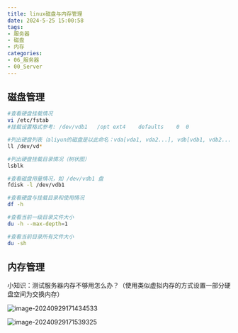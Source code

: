 ```yaml
---
title: linux磁盘与内存管理
date: 2024-5-25 15:00:58
tags: 
- 服务器
- 磁盘
- 内存
categories:
- 06_服务器
- 00_Server
---
```




## 磁盘管理

```bash
#查看硬盘挂载情况
vi /etc/fstab
#挂载设置格式参考: /dev/vdb1   /opt ext4    defaults    0  0

#列出硬盘列表（aliyun的磁盘是以此命名：vda[vda1, vda2...], vdb[vdb1, vdb2...]）
ll /dev/vd*

#列出硬盘挂载目录情况（树状图）
lsblk

#查看磁盘用量情况，如 /dev/vdb1 盘
fdisk -l /dev/vdb1

#查看硬盘与挂载目录和使用情况
df -h

#查看当前一级目录文件大小
du -h --max-depth=1

#查看当前目录所有文件大小
du -sh
```



## 内存管理

小知识：测试服务器内存不够用怎么办？（使用类似虚拟内存的方式设置一部分硬盘空间为交换内存）

![image-20240929171434533](https://jy-imgs.oss-cn-beijing.aliyuncs.com/img/20240929171443.png)



![image-20240929171539325](https://jy-imgs.oss-cn-beijing.aliyuncs.com/img/20240929171540.png)
